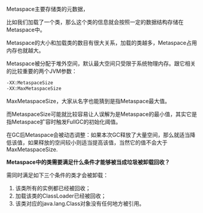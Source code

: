 Metaspace主要存储类的元数据，

比如我们加载了一个类，那么这个类的信息就会按照一定的数据结构存储在Metaspace中。

Metaspace的大小和加载类的数目有很大关系，加载的类越多，Metaspace占用内存也就越大。

Metaspace被分配于堆外空间，默认最大空间只受限于系统物理内存。跟它相关的比较重要的两个JVM参数：

```bash
-XX:MetaspaceSize
-XX:MaxMetaspaceSize
```

MaxMetaspaceSize，大家从名字也能猜到是指Metaspace最大值。

而MetaspaceSize可能就比较容易让人误解为是Metaspace的最小值，其实它是指Metaspace扩容时触发FullGC的初始化阈值。

在GC后Metaspace会被动态调整：如果本次GC释放了大量空间，那么就适当降低该值，如果释放的空间较小则适当提高该值，当然它的值不会大于MaxMetaspaceSize.



**Metaspace中的类需要满足什么条件才能够被当成垃圾被卸载回收？**

需同时满足如下三个条件的类才会被卸载：

1. 该类所有的实例都已经被回收；
2. 加载该类的ClassLoader已经被回收；
3. 该类对应的java.lang.Class对象没有任何地方被引用。